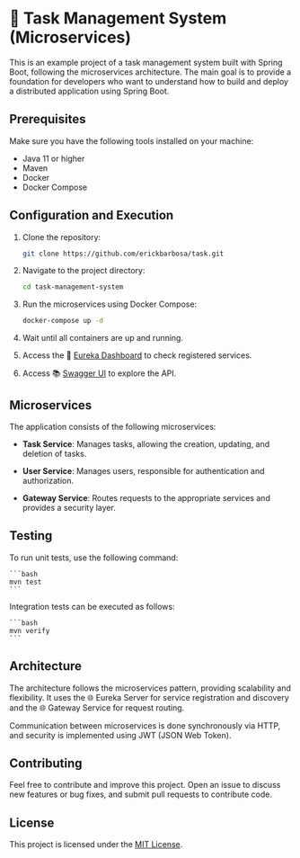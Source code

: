 # 🚀 Task Management System (Microservices)

This is an example project of a task management system built with Spring Boot, following the microservices architecture. The main goal is to provide a foundation for developers who want to understand how to build and deploy a distributed application using Spring Boot.

## Prerequisites

Make sure you have the following tools installed on your machine:

- Java 11 or higher
- Maven
- Docker
- Docker Compose

## Configuration and Execution

1. Clone the repository:

    ```bash
    git clone https://github.com/erickbarbosa/task.git
    ```

2. Navigate to the project directory:

    ```bash
    cd task-management-system
    ```

3. Run the microservices using Docker Compose:

    ```bash
    docker-compose up -d
    ```

4. Wait until all containers are up and running.

5. Access the 🚦 [Eureka Dashboard](http://localhost:8761) to check registered services.

6. Access 📚 [Swagger UI](http://localhost:8080/swagger-ui.html) to explore the API.

## Microservices

The application consists of the following microservices:

- **Task Service**: Manages tasks, allowing the creation, updating, and deletion of tasks.

- **User Service**: Manages users, responsible for authentication and authorization.

- **Gateway Service**: Routes requests to the appropriate services and provides a security layer.

## Testing

To run unit tests, use the following command:

    ```bash
    mvn test
    ```

Integration tests can be executed as follows:

    ```bash
    mvn verify
    ```

## Architecture

The architecture follows the microservices pattern, providing scalability and flexibility. It uses the 🌐 Eureka Server for service registration and discovery and the 🌐 Gateway Service for request routing.

Communication between microservices is done synchronously via HTTP, and security is implemented using JWT (JSON Web Token).

## Contributing

Feel free to contribute and improve this project. Open an issue to discuss new features or bug fixes, and submit pull requests to contribute code.

## License

This project is licensed under the [MIT License](LICENSE).
